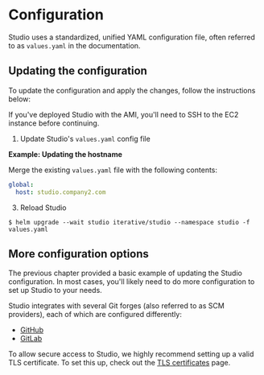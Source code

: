 # Configuration

Studio uses a standardized, unified YAML configuration file, often referred to
as `values.yaml` in the documentation.

## Updating the configuration

To update the configuration and apply the changes, follow the instructions
below:

<admon type="info">

If you've deployed Studio with the AMI, you'll need to SSH to the EC2 instance
before continuing.

</admon>

1. Update Studio's `values.yaml` config file

**Example: Updating the hostname**

Merge the existing `values.yaml` file with the following contents:

```yaml
global:
  host: studio.company2.com
```

3. Reload Studio

```cli
$ helm upgrade --wait studio iterative/studio --namespace studio -f values.yaml
```

## More configuration options

The previous chapter provided a basic example of updating the Studio
configuration. In most cases, you'll likely need to do more configuration to set
up Studio to your needs.

Studio integrates with several Git forges (also referred to as SCM providers),
each of which are configured differently:

- [GitHub](/doc/studio/selfhosted/configuration/github)
- [GitLab](/doc/studio/selfhosted/configuration/gitlab)

To allow secure access to Studio, we highly recommend setting up a valid TLS
certificate. To set this up, check out the
[TLS certificates](/doc/studio/selfhosted/configuration/tls) page.
